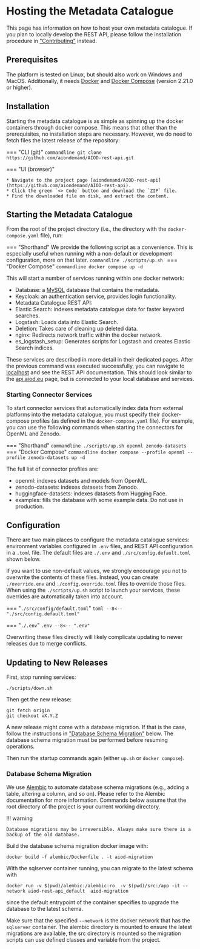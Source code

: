# Hosting the Metadata Catalogue
This page has information on how to host your own metadata catalogue.
If you plan to locally develop the REST API, please follow the installation procedure in ["Contributing"](../contributing) instead.

## Prerequisites
The platform is tested on Linux, but should also work on Windows and MacOS.
Additionally, it needs [Docker](https://docs.docker.com/get-docker/) and 
[Docker Compose](https://docs.docker.com/compose/install/) (version 2.21.0 or higher).

## Installation
Starting the metadata catalogue is as simple as spinning up the docker containers through docker compose.
This means that other than the prerequisites, no installation steps are necessary.
However, we do need to fetch files the latest release of the repository:

=== "CLI (git)"
    ```commandline
    git clone https://github.com/aiondemand/AIOD-rest-api.git
    ```

=== "UI (browser)"
    
    * Navigate to the project page [aiondemand/AIOD-rest-api](https://github.com/aiondemand/AIOD-rest-api). 
    * Click the green `<> Code` button and download the `ZIP` file. 
    * Find the downloaded file on disk, and extract the content.

## Starting the Metadata Catalogue
From the root of the project directory (i.e., the directory with the `docker-compose.yaml` file), run:

=== "Shorthand"
    We provide the following script as a convenience.
    This is especially useful when running with a non-default or development configuration,
    more on that later.
    ```commandline
    ./scripts/up.sh
    ```
=== "Docker Compose"
    ```commandline
    docker compose up -d
    ```

This will start a number of services running within one docker network:

 * Database: a [MySQL](https://dev.mysql.com) database that contains the metadata.
 * Keycloak: an authentication service, provides login functionality.
 * Metadata Catalogue REST API: 
 * Elastic Search: indexes metadata catalogue data for faster keyword searches.
 * Logstash: Loads data into Elastic Search.
 * Deletion: Takes care of cleaning up deleted data.
 * nginx: Redirects network traffic within the docker network.
 * es_logstash_setup: Generates scripts for Logstash and creates Elastic Search indices.

[//]: # (TODO: Make list items link to dedicated pages.)
These services are described in more detail in their dedicated pages.
After the previous command was executed successfully, you can navigate to [localhost](http://localhost.com)
and see the REST API documentation. This should look similar to the [api.aiod.eu](https://api.aiod.eu) page,
but is connected to your local database and services.

### Starting Connector Services
To start connector services that automatically index data from external platforms into the metadata catalogue,
you must specify their docker-compose profiles (as defined in the `docker-compose.yaml` file).
For example, you can use the following commands when starting the connectors for OpenML and Zenodo.

=== "Shorthand"
    ```commandline
    ./scripts/up.sh openml zenodo-datasets
    ```
=== "Docker Compose"
    ```commandline
    docker compose --profile openml --profile zenodo-datasets up -d
    ```

The full list of connector profiles are:

- openml: indexes datasets and models from OpenML.
- zenodo-datasets: indexes datasets from Zenodo.
- huggingface-datasets: indexes datasets from Hugging Face.
- examples: fills the database with some example data. Do not use in production.

[//]: # (TODO: Link to docs or consolidate in dedicated page.)

## Configuration
There are two main places to configure the metadata catalogue services: 
environment variables configured in `.env` files, and REST API configuration in a `.toml` file.
The default files are `./.env` and `./src/config.default.toml` shown below.

If you want to use non-default values, we strongly encourage you not to overwrite the contents of these files.
Instead, you can create `./override.env` and `./config.override.toml` files to override those files.
When using the `./scripts/up.sh` script to launch your services, these overrides are automatically taken into account.

=== "`./src/config/default.toml`"
    ```toml
    --8<-- "./src/config.default.toml"
    ```

=== "`./.env`"
    ```.env
    --8<-- ".env"
    ```

Overwriting these files directly will likely complicate updating to newer releases due to merge conflicts.

## Updating to New Releases

[//]: # (TODO: Publish to docker hub and have the default docker-compose.yaml pull from docker hub instead.)

First, stop running services:
```commandline
./scripts/down.sh
```
Then get the new release:
```commandline
git fetch origin
git checkout vX.Y.Z
```
A new release might come with a database migration.
If that is the case, follow the instructions in ["Database Schema Migration"](#database-schema-migration) below.
The database schema migration must be performed before resuming operations.

Then run the startup commands again (either `up.sh` or `docker compose`).

### Database Schema Migration

We use [Alembic](https://alembic.sqlalchemy.org/en/latest/tutorial.html#running-our-first-migration) to automate database schema migrations
(e.g., adding a table, altering a column, and so on).
Please refer to the Alembic documentation for more information.
Commands below assume that the root directory of the project is your current working directory.

!!! warning

    Database migrations may be irreversible. Always make sure there is a backup of the old database.

Build the database schema migration docker image with:
```commandline
docker build -f alembic/Dockerfile . -t aiod-migration
```

With the sqlserver container running, you can migrate to the latest schema with

```commandline
docker run -v $(pwd)/alembic:/alembic:ro  -v $(pwd)/src:/app -it --network aiod-rest-api_default  aiod-migration
```

since the default entrypoint of the container specifies to upgrade the database to the latest schema.

Make sure that the specified `--network` is the docker network that has the `sqlserver` container.
The alembic directory is mounted to ensure the latest migrations are available,
the src directory is mounted so the migration scripts can use defined classes and variable from the project.

[//]: # (TODO: Write documentation for when some of the migrations are not applicable. E.g., when a database was created in a new release.)
